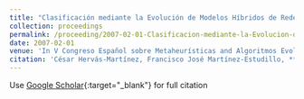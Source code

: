```yaml
---
title: "Clasificación mediante la Evolución de Modelos Híbridos de Redes Neuronales"
collection: proceedings
permalink: /proceeding/2007-02-01-Clasificacion-mediante-la-Evolucion-de-Modelos-Hibridos-de-Redes-Neuronales
date: 2007-02-01
venue: 'In V Congreso Español sobre Metaheurísticas and Algoritmos Evolutivos y Bioinspirados (MAEB07)'
citation: 'César Hervás-Martínez, Francisco José Martínez-Estudillo, **Pedro Antonio Gutiérrez, **Juan Carlos Fernández, Antonio Tallón-Ballesteros, &quot;Clasificación mediante la Evolución de Modelos Híbridos de Redes Neuronales.&quot; In V Congreso Español sobre Metaheurísticas and Algoritmos Evolutivos y Bioinspirados (MAEB07), 2007, Puerto de la Cruz, España, pp.77--84.'
---
```

Use [Google Scholar](https://scholar.google.com/scholar?q=Clasificacion+mediante+la+Evolucion+de+Modelos+Hibridos+de+Redes+Neuronales){:target="_blank"} for full citation